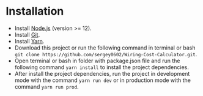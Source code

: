 #  Installation
* Install [Node.js](https://nodejs.org/) (version >= 12).
* Install [Git](https://git-scm.com/).
* Install [Yarn](https://yarnpkg.com/en/docs/install#debian-stable).
* Download this project or run the following command in terminal or bash
```git clone https://github.com/sergey0602/Wiring-Cost-Calculator.git```.
* Open terminal or bash in folder with package.json file and run the following command ```yarn install``` to install the project dependencies.
* After install the project dependencies, run the project in development mode with the command ```yarn run dev``` or in production mode with the command ```yarn run prod```.

